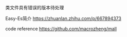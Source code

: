 

类文件具有错误的版本待处理



Easy-Es简介
https://zhuanlan.zhihu.com/p/667894373


code reference
https://github.com/macrozheng/mall